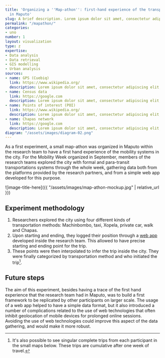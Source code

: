 ```yaml
---
title: 'Organizing a ''Map-athon'': first-hand experience of the transportation system
  in Maputo'
slug: A brief description. Lorem ipsum dolor sit amet, consectetur adipiscing elit, sed do eiusmod tempor incididunt ut labore et dolore magna aliqua.
permalink: "/mapathon/"
categories:
- uno
number: 1
layout: visualization
type: z
expertise:
- Data analysis
- Data retrieval
- GIS modelling
- Urban analysis
sources:
- name: GPS (Cuebiq)
  link: https://www.wikipedia.org/
  description: Lorem ipsum dolor sit amet, consectetur adipiscing elit, sed do eiusmod tempor incididunt
- name: Census data
  link: https://google.com
  description: Lorem ipsum dolor sit amet, consectetur adipiscing elit, sed do eiusmod tempor incididunt
- name: Points of interest (POI)
  link: https://www.wikipedia.org/
  description: Lorem ipsum dolor sit amet, consectetur adipiscing elit, sed do eiusmod tempor incididunt
- name: Chapas network
  link: https://google.com
  description: Lorem ipsum dolor sit amet, consectetur adipiscing elit, sed do eiusmod tempor incididunt
diagram: "/assets/images/diagram-02.png"
---
```


As a first experiment, a small map-athon was organized in Maputo within the research team to have a first hand experience of the mobility systems in the city. For the Mobility Week organized in September, members of the research teams explored the city with formal and para-transit transportations systems through the whole week, gathering data both from the platforms provided by the research partners, and from a simple web app developed for this purpose.

![image-title-here]({{ "/assets/images/map-athon-mockup.jpg" | relative_url }})

## Experiment methodology
1. Researchers explored the city using four different kinds of transportation methods: Machinbombo, taxi, Xopela, private car, walk and Chapas.
2. Upon starting and ending, they logged their position through a [web app](https://densitydesign.github.io/map-uto/) developed inside the research team. This allowed to have precise starting and ending point for the trip.
3. These points were then interpolated to infer the trip inside the city. They were finally categorized by transportation method and who initiated the trip[^1].

## Future steps
The aim of this experiment, besides having a trace of the first hand experience that the research team had in Maputo, was to build a first framework to be replicated by other participants on larger scale.
The usage of a web app helped to have a simple data format, but it also introduced a number of complications related to the use of web technologies that often inhibit geolocation of mobile devices for prolonged online sessions.
Avoiding the use of web technologies could improve this aspect of the data gathering, and would make it more robust.

[^1]: It's also possible to see singular complete trips from each participant in the small maps below. These trips are cumulative after one week of travel.
